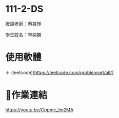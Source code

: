 # 111-2-DS
授課老師：蔡芸琤

學生姓名：林奕嫻

# 使用軟體

＋ (leetcode)[https://leetcode.com/problemset/all/]

# 📖作業連結

https://youtu.be/Gppmc_Im2MA
